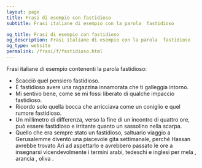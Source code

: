 ```yaml
---
layout: page
title: Frasi di esempio con fastidioso 
subtitle: Frasi italiane di esempio con la parola  fastidioso

og_title: Frasi di esempio con fastidioso 
og_description: Frasi italiane di esempio con la parola  fastidioso
og_type: website
permalink: /frasi/f/fastidioso.html
---
```


Frasi italiane di esempio contenenti la parola fastidioso:


- Scacciò quel pensiero fastidioso.
- È fastidioso avere una ragazzina innamorata che ti galleggia intorno.
- Mi sentivo bene, come se mi fossi liberato di qualche impaccio fastidioso.
- Ricordo solo quella bocca che arricciava come un coniglio e quel rumore fastidioso.
- Un millimetro di differenza, verso la fine di un incontro di quattro ore, può essere fastidioso e irritante quanto un sassolino nella scarpa.
- Quello che era sempre stato un fastidioso, saltuario viaggio a Gerusalemme diventò una piacevole gita settimanale, perché Hassan avrebbe trovato Ari ad aspettarlo e avrebbero passato le ore a insegnarsi vicendevolmente i termini arabi, tedeschi e inglesi per mela , arancia , oliva .
